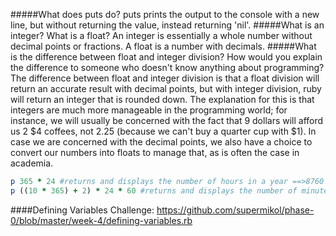 #####What does puts do?
puts prints the output to the console with a new line, but without returning the value, instead returning 'nil'.
#####What is an integer? What is a float?
An integer is essentially a whole number without decimal points or fractions. A float is a number with decimals.
#####What is the difference between float and integer division? How would you explain the difference to someone who doesn't know anything about programming?
The difference between float and integer division is that a float division will return an accurate result with decimal points, but with integer division, ruby will return an integer that is rounded down.
The explanation for this is that integers are much more manageable in the programming world; for instance, we will usually be concerned with the fact that 9 dollars will afford us 2 $4 coffees, not 2.25 (because we can't buy a quarter cup with $1). In case we are concerned with the decimal points, we also have a choice to convert our numbers into floats to manage that, as is often the case in academia.

```ruby
p 365 * 24 #returns and displays the number of hours in a year ==>8760
p ((10 * 365) + 2) * 24 * 60 #returns and displays the number of minutes in a decade, including two leap days. ==>5258880
```

####Defining Variables Challenge:
https://github.com/supermikol/phase-0/blob/master/week-4/defining-variables.rb
